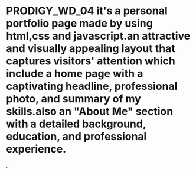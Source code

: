 # PRODIGY_WD_04 it's a personal portfolio page made by using html,css and javascript.an attractive and visually appealing layout that captures visitors' attention which include a home page with a captivating headline, professional photo, and summary of my skills.also an "About Me" section with a detailed background, education, and professional experience.
,

